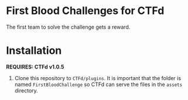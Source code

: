 # First Blood Challenges for CTFd

The first team to solve the challenge gets a reward.

# Installation

**REQUIRES: CTFd v1.0.5**

1. Clone this repository to `CTFd/plugins`. It is important that the folder is
named `FirstBloodChallenge` so CTFd can serve the files in the `assets`
directory.
